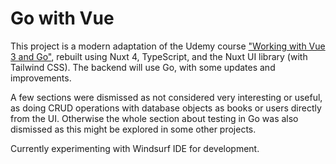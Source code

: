 # Go with Vue

This project is a modern adaptation of the Udemy course ["Working with Vue 3 and Go"](https://www.udemy.com/course/working-with-vue-3-and-go/), rebuilt using Nuxt 4, TypeScript, and the Nuxt UI library (with Tailwind CSS). The backend will use Go, with some updates and improvements.

A few sections were dismissed as not considered very interesting or useful, as doing CRUD operations with database objects as books or users directly from the UI. Otherwise the whole section about testing in Go was also dismissed as this might be explored in some other projects.

Currently experimenting with Windsurf IDE for development.
